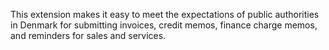 This extension makes it easy to meet the expectations of public authorities in Denmark for submitting invoices, credit memos, finance charge memos, and reminders for sales and services.